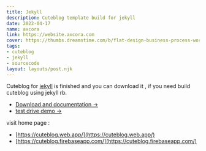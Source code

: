 ```yaml
---
title: Jekyll
description: Cuteblog template build for jekyll
date: 2022-04-17
name: axcora
link: https://website.axcora.com
cover: https://thumbs.dreamstime.com/b/flat-design-business-process-workflow-management-communicating-ready-to-animation-characters-compouse-your-scenes-office-work-128992317.jpg
tags:
- cuteblog
- jekyll
- sourcecode
layout: layouts/post.njk
---
```


Cuteblog for [jekyll](https://jekyllrb.com) is finished and you can download it , if you need build cuteblog using jekyll rb.

- [Download and documentation →](https://www.hockeycomputindo.com/2022/04/auto-seo-dengan-cuteblog-for-jekyll.html)
- [test drive demo →](https://mesinkasir.github.io/cuteblog-jekyll/)

visit home page :

- [https://cuteblog.web.app/](https://cuteblog.web.app/)
- [https://cuteblog.firebaseapp.com/](https://cuteblog.firebaseapp.com/)
